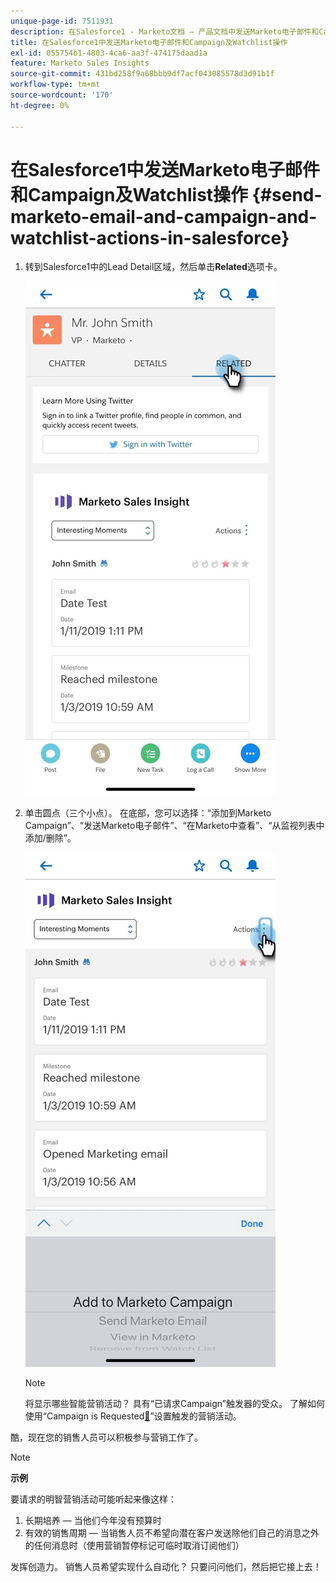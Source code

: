 ```yaml
---
unique-page-id: 7511931
description: 在Salesforce1 - Marketo文档 — 产品文档中发送Marketo电子邮件和Campaign及Watchlist操作
title: 在Salesforce1中发送Marketo电子邮件和Campaign及Watchlist操作
exl-id: 055754b1-4803-4ca6-aa3f-474175daad1a
feature: Marketo Sales Insights
source-git-commit: 431bd258f9a68bbb9df7acf043085578d3d91b1f
workflow-type: tm+mt
source-wordcount: '170'
ht-degree: 0%

---
```


# 在Salesforce1中发送Marketo电子邮件和Campaign及Watchlist操作 {#send-marketo-email-and-campaign-and-watchlist-actions-in-salesforce}

1. 转到Salesforce1中的Lead Detail区域，然后单击&#x200B;**Related**&#x200B;选项卡。

   ![](assets/one-1.png)

1. 单击圆点（三个小点）。 在底部，您可以选择：“添加到Marketo Campaign”、“发送Marketo电子邮件”、“在Marketo中查看”、“从监视列表中添加/删除”。

   ![](assets/two-1.png)

   >[!NOTE]
   >
   >将显示哪些智能营销活动？ 具有“已请求Campaign”触发器的受众。 了解如何使用“Campaign is Requested[&#128279;](/help/marketo/product-docs/core-marketo-concepts/smart-campaigns/flow-actions/request-campaign.md)”设置触发的营销活动。

酷，现在您的销售人员可以积极参与营销工作了。

>[!NOTE]
>
>**示例**
>
>要请求的明智营销活动可能听起来像这样：
>
>1. 长期培养 — 当他们今年没有预算时
>1. 有效的销售周期 — 当销售人员不希望向潜在客户发送除他们自己的消息之外的任何消息时（使用营销暂停标记可临时取消订阅他们）
>
>发挥创造力。 销售人员希望实现什么自动化？ 只要问问他们，然后把它接上去！
